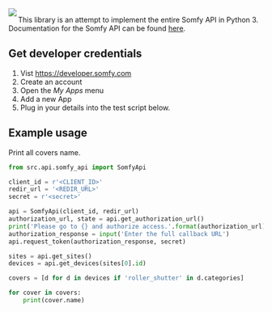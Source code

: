 <img align="left" src="https://developer.somfy.com/sites/default/files/img/SoOpen.png">

This library is an attempt to implement the entire Somfy API in Python 3.
Documentation for the Somfy API can be found [here](https://developer.somfy.com/somfy-open-api/apis).

## Get developer credentials

1. Vist https://developer.somfy.com
2. Create an account
3. Open the *My Apps* menu
4. Add a new App
4. Plug in your details into the test script below.

## Example usage

Print all covers name.

```python
from src.api.somfy_api import SomfyApi

client_id = r'<CLIENT_ID>'
redir_url = '<REDIR_URL>'
secret = r'<secret>'

api = SomfyApi(client_id, redir_url)
authorization_url, state = api.get_authorization_url()
print('Please go to {} and authorize access.'.format(authorization_url))
authorization_response = input('Enter the full callback URL')
api.request_token(authorization_response, secret)

sites = api.get_sites()
devices = api.get_devices(sites[0].id)

covers = [d for d in devices if 'roller_shutter' in d.categories]

for cover in covers:
    print(cover.name)


```

